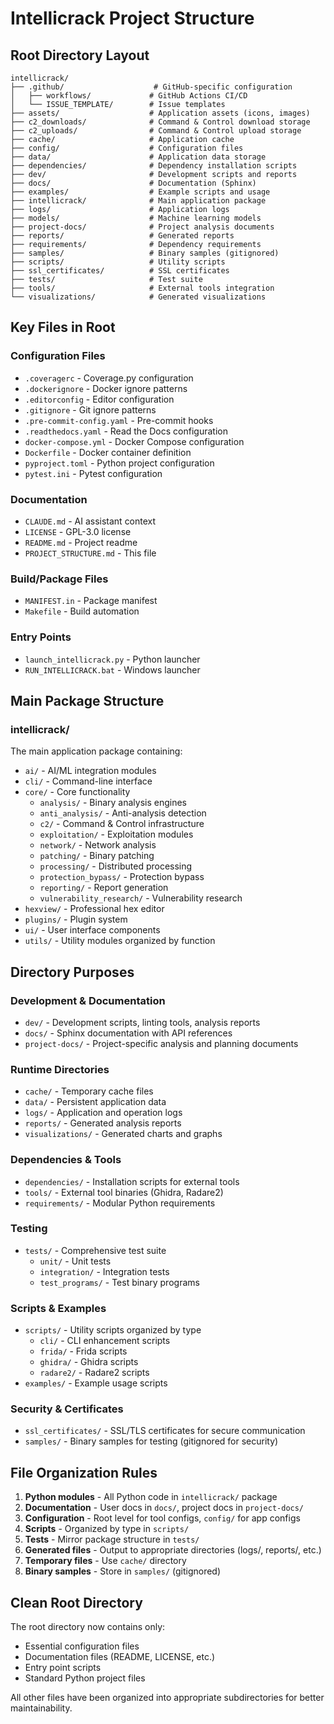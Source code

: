 # Intellicrack Project Structure

## Root Directory Layout

```
intellicrack/
├── .github/                    # GitHub-specific configuration
│   ├── workflows/             # GitHub Actions CI/CD
│   └── ISSUE_TEMPLATE/        # Issue templates
├── assets/                    # Application assets (icons, images)
├── c2_downloads/              # Command & Control download storage
├── c2_uploads/                # Command & Control upload storage
├── cache/                     # Application cache
├── config/                    # Configuration files
├── data/                      # Application data storage
├── dependencies/              # Dependency installation scripts
├── dev/                       # Development scripts and reports
├── docs/                      # Documentation (Sphinx)
├── examples/                  # Example scripts and usage
├── intellicrack/              # Main application package
├── logs/                      # Application logs
├── models/                    # Machine learning models
├── project-docs/              # Project analysis documents
├── reports/                   # Generated reports
├── requirements/              # Dependency requirements
├── samples/                   # Binary samples (gitignored)
├── scripts/                   # Utility scripts
├── ssl_certificates/          # SSL certificates
├── tests/                     # Test suite
├── tools/                     # External tools integration
└── visualizations/            # Generated visualizations
```

## Key Files in Root

### Configuration Files
- `.coveragerc` - Coverage.py configuration
- `.dockerignore` - Docker ignore patterns
- `.editorconfig` - Editor configuration
- `.gitignore` - Git ignore patterns
- `.pre-commit-config.yaml` - Pre-commit hooks
- `.readthedocs.yaml` - Read the Docs configuration
- `docker-compose.yml` - Docker Compose configuration
- `Dockerfile` - Docker container definition
- `pyproject.toml` - Python project configuration
- `pytest.ini` - Pytest configuration

### Documentation
- `CLAUDE.md` - AI assistant context
- `LICENSE` - GPL-3.0 license
- `README.md` - Project readme
- `PROJECT_STRUCTURE.md` - This file

### Build/Package Files
- `MANIFEST.in` - Package manifest
- `Makefile` - Build automation

### Entry Points
- `launch_intellicrack.py` - Python launcher
- `RUN_INTELLICRACK.bat` - Windows launcher

## Main Package Structure

### intellicrack/
The main application package containing:

- `ai/` - AI/ML integration modules
- `cli/` - Command-line interface
- `core/` - Core functionality
  - `analysis/` - Binary analysis engines
  - `anti_analysis/` - Anti-analysis detection
  - `c2/` - Command & Control infrastructure
  - `exploitation/` - Exploitation modules
  - `network/` - Network analysis
  - `patching/` - Binary patching
  - `processing/` - Distributed processing
  - `protection_bypass/` - Protection bypass
  - `reporting/` - Report generation
  - `vulnerability_research/` - Vulnerability research
- `hexview/` - Professional hex editor
- `plugins/` - Plugin system
- `ui/` - User interface components
- `utils/` - Utility modules organized by function

## Directory Purposes

### Development & Documentation
- `dev/` - Development scripts, linting tools, analysis reports
- `docs/` - Sphinx documentation with API references
- `project-docs/` - Project-specific analysis and planning documents

### Runtime Directories
- `cache/` - Temporary cache files
- `data/` - Persistent application data
- `logs/` - Application and operation logs
- `reports/` - Generated analysis reports
- `visualizations/` - Generated charts and graphs

### Dependencies & Tools
- `dependencies/` - Installation scripts for external tools
- `tools/` - External tool binaries (Ghidra, Radare2)
- `requirements/` - Modular Python requirements

### Testing
- `tests/` - Comprehensive test suite
  - `unit/` - Unit tests
  - `integration/` - Integration tests
  - `test_programs/` - Test binary programs

### Scripts & Examples
- `scripts/` - Utility scripts organized by type
  - `cli/` - CLI enhancement scripts
  - `frida/` - Frida scripts
  - `ghidra/` - Ghidra scripts
  - `radare2/` - Radare2 scripts
- `examples/` - Example usage scripts

### Security & Certificates
- `ssl_certificates/` - SSL/TLS certificates for secure communication
- `samples/` - Binary samples for testing (gitignored for security)

## File Organization Rules

1. **Python modules** - All Python code in `intellicrack/` package
2. **Documentation** - User docs in `docs/`, project docs in `project-docs/`
3. **Configuration** - Root level for tool configs, `config/` for app configs
4. **Scripts** - Organized by type in `scripts/`
5. **Tests** - Mirror package structure in `tests/`
6. **Generated files** - Output to appropriate directories (logs/, reports/, etc.)
7. **Temporary files** - Use `cache/` directory
8. **Binary samples** - Store in `samples/` (gitignored)

## Clean Root Directory

The root directory now contains only:
- Essential configuration files
- Documentation files (README, LICENSE, etc.)
- Entry point scripts
- Standard Python project files

All other files have been organized into appropriate subdirectories for better maintainability.